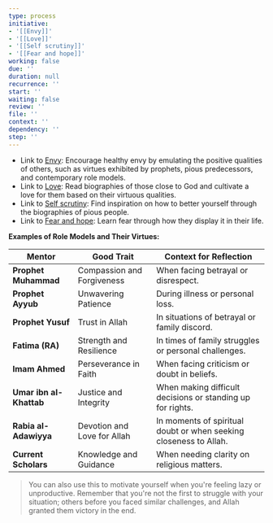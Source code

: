 ```yaml
---
type: process
initiative:
- '[[Envy]]'
- '[[Love]]'
- '[[Self scrutiny]]'
- '[[Fear and hope]]'
working: false
due: ''
duration: null
recurrence: ''
start: ''
waiting: false
review: ''
file: ''
context: ''
dependency: ''
step: ''
---
```


* Link to [Envy](Initiatives/bad%20traits/Envy.md): Encourage healthy envy by emulating the positive qualities of others, such as virtues exhibited by prophets, pious predecessors, and contemporary role models.
* Link to [Love](Initiatives/good%20traits/Love.md): Read biographies of those close to God and cultivate a love for them based on their virtuous qualities.
* Link to [Self scrutiny](Initiatives/good%20traits/Self%20scrutiny.md): Find inspiration on how to better yourself through the biographies of pious people.
* Link to [Fear and hope](Initiatives/good%20traits/Fear%20and%20hope.md): Learn fear through how they display it in their life.

**Examples of Role Models and Their Virtues:**

| **Mentor**              | **Good Trait**              | **Context for Reflection**                                        |
| ----------------------- | --------------------------- | ----------------------------------------------------------------- |
| **Prophet Muhammad**    | Compassion and Forgiveness  | When facing betrayal or disrespect.                               |
| **Prophet Ayyub**       | Unwavering Patience         | During illness or personal loss.                                  |
| **Prophet Yusuf**       | Trust in Allah              | In situations of betrayal or family discord.                      |
| **Fatima (RA)**         | Strength and Resilience     | In times of family struggles or personal challenges.              |
| **Imam Ahmed**          | Perseverance in Faith       | When facing criticism or doubt in beliefs.                        |
| **Umar ibn al-Khattab** | Justice and Integrity       | When making difficult decisions or standing up for rights.        |
| **Rabia al-Adawiyya**   | Devotion and Love for Allah | In moments of spiritual doubt or when seeking closeness to Allah. |
| **Current Scholars**    | Knowledge and Guidance      | When needing clarity on religious matters.                        |

> You can also use this to motivate yourself when you're feeling lazy or unproductive. Remember that you're not the first to struggle with your situation; others before you faced similar challenges, and Allah granted them victory in the end.